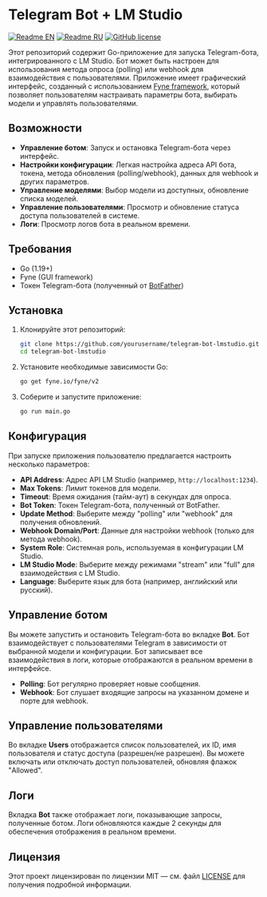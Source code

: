 # Telegram Bot + LM Studio

[![Readme EN](https://img.shields.io/badge/README-EN-blue.svg)](https://github.com/bespredel/LMStudioTelegramBot/blob/master/README.md)
[![Readme RU](https://img.shields.io/badge/README-RU-blue.svg)](https://github.com/bespredel/LMStudioTelegramBot/blob/master/README_RU.md)
[![GitHub license](https://img.shields.io/badge/license-MIT-458a7b.svg)](https://github.com/bespredel/LMStudioTelegramBot/blob/master/LICENSE)

Этот репозиторий содержит Go-приложение для запуска Telegram-бота, интегрированного с LM Studio. Бот может быть настроен для использования метода опроса (polling) или webhook для взаимодействия с пользователями. Приложение имеет графический интерфейс, созданный с использованием [Fyne framework](https://fyne.io/), который позволяет пользователям настраивать параметры бота, выбирать модели и управлять пользователями.

## Возможности

- **Управление ботом**: Запуск и остановка Telegram-бота через интерфейс.
- **Настройки конфигурации**: Легкая настройка адреса API бота, токена, метода обновления (polling/webhook), данных для webhook и других параметров.
- **Управление моделями**: Выбор модели из доступных, обновление списка моделей.
- **Управление пользователями**: Просмотр и обновление статуса доступа пользователей в системе.
- **Логи**: Просмотр логов бота в реальном времени.

## Требования

- Go (1.19+)
- Fyne (GUI framework)
- Токен Telegram-бота (полученный от [BotFather](https://core.telegram.org/bots#botfather))

## Установка

1. Клонируйте этот репозиторий:
    ```sh
    git clone https://github.com/yourusername/telegram-bot-lmstudio.git
    cd telegram-bot-lmstudio
    ```

2. Установите необходимые зависимости Go:
    ```sh
    go get fyne.io/fyne/v2
    ```

3. Соберите и запустите приложение:
    ```sh
    go run main.go
    ```

## Конфигурация

При запуске приложения пользователю предлагается настроить несколько параметров:

- **API Address**: Адрес API LM Studio (например, `http://localhost:1234`).
- **Max Tokens**: Лимит токенов для модели.
- **Timeout**: Время ожидания (тайм-аут) в секундах для опроса.
- **Bot Token**: Токен Telegram-бота, полученный от BotFather.
- **Update Method**: Выберите между "polling" или "webhook" для получения обновлений.
- **Webhook Domain/Port**: Данные для настройки webhook (только для метода webhook).
- **System Role**: Системная роль, используемая в конфигурации LM Studio.
- **LM Studio Mode**: Выберите между режимами "stream" или "full" для взаимодействия с LM Studio.
- **Language**: Выберите язык для бота (например, английский или русский).

## Управление ботом

Вы можете запустить и остановить Telegram-бота во вкладке **Bot**. Бот взаимодействует с пользователями Telegram в зависимости от выбранной модели и конфигурации. Бот записывает все взаимодействия в логи, которые отображаются в реальном времени в интерфейсе.

- **Polling**: Бот регулярно проверяет новые сообщения.
- **Webhook**: Бот слушает входящие запросы на указанном домене и порте для webhook.

## Управление пользователями

Во вкладке **Users** отображается список пользователей, их ID, имя пользователя и статус доступа (разрешен/не разрешен). Вы можете включать или отключать доступ пользователей, обновляя флажок "Allowed".

## Логи

Вкладка **Bot** также отображает логи, показывающие запросы, полученные ботом. Логи обновляются каждые 2 секунды для обеспечения отображения в реальном времени.

## Лицензия

Этот проект лицензирован по лицензии MIT — см. файл [LICENSE](LICENSE) для получения подробной информации.